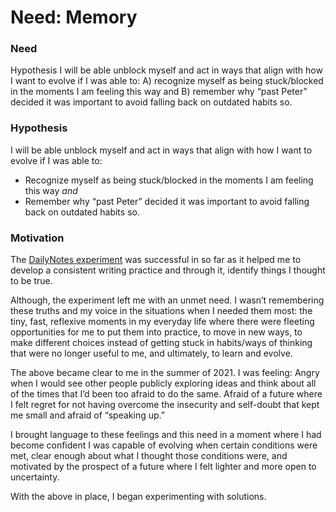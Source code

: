 # Need: Memory

### Need

Hypothesis I will be able unblock myself and act in ways that align with how I want to evolve if I was able to: A) recognize myself as being stuck/blocked in the moments I am feeling this way and B) remember why “past Peter” decided it was important to avoid falling back on outdated habits so.

### Hypothesis

I will be able unblock myself and act in ways that align with how I want to evolve if I was able to:&#x20;

* Recognize myself as being stuck/blocked in the moments I am feeling this way _and_
* Remember why “past Peter” decided it was important to avoid falling back on outdated habits so.

### Motivation

The [DailyNotes experiment](experiment-dailynotes.md) was successful in so far as it helped me to develop a consistent writing practice and through it, identify things I thought to be true.

Although, the experiment left me with an unmet need. I wasn’t remembering these truths and my voice in the situations when I needed them most: the tiny, fast, reflexive moments in my everyday life where there were fleeting opportunities for me to put them into practice, to move in new ways, to make different choices instead of getting stuck in habits/ways of thinking that were no longer useful to me, and ultimately, to learn and evolve.

The above became clear to me in the summer of 2021. I was feeling: Angry when I would see other people publicly exploring ideas and think about all of the times that I’d been too afraid to do the same. Afraid of a future where I felt regret for not having overcome the insecurity and self-doubt that kept me small and afraid of “speaking up.”

I brought language to these feelings and this need in a moment where I had become confident I was capable of evolving when certain conditions were met, clear enough about what I thought those conditions were, and motivated by the prospect of a future where I felt lighter and more open to uncertainty.

With the above in place, I began experimenting with solutions.
